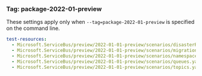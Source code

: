 ### Tag: package-2022-01-preview

These settings apply only when `--tag=package-2022-01-preview` is specified on the command line.

``` yaml $(tag) == 'package-2022-01-preview'
test-resources:
  - Microsoft.ServiceBus/preview/2022-01-01-preview/scenarios/disasterRecoveryConfigs.yaml
  - Microsoft.ServiceBus/preview/2022-01-01-preview/scenarios/migrationconfigs.yaml
  - Microsoft.ServiceBus/preview/2022-01-01-preview/scenarios/namespaces.yaml
  - Microsoft.ServiceBus/preview/2022-01-01-preview/scenarios/queues.yaml
  - Microsoft.ServiceBus/preview/2022-01-01-preview/scenarios/topics.yaml
```